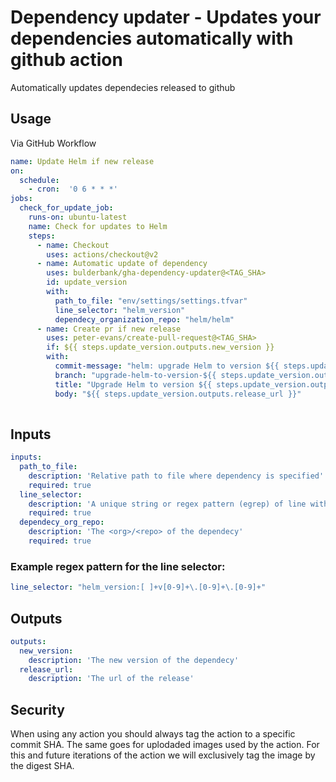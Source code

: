 # Dependency updater - Updates your dependencies automatically with github action

Automatically updates dependecies released to github



## Usage

Via GitHub Workflow

```yml
name: Update Helm if new release
on: 
  schedule:
    - cron:  '0 6 * * *'
jobs:
  check_for_update_job:
    runs-on: ubuntu-latest
    name: Check for updates to Helm
    steps:
      - name: Checkout
        uses: actions/checkout@v2
      - name: Automatic update of dependency
        uses: bulderbank/gha-dependency-updater@<TAG_SHA> 
        id: update_version
        with:
          path_to_file: "env/settings/settings.tfvar"
          line_selector: "helm_version"
          dependecy_organization_repo: "helm/helm"
      - name: Create pr if new release
        uses: peter-evans/create-pull-request@<TAG_SHA>
        if: ${{ steps.update_version.outputs.new_version }}
        with:
          commit-message: "helm: upgrade Helm to version ${{ steps.update_version.outputs.newversion }}"
          branch: "upgrade-helm-to-version-${{ steps.update_version.outputs.newversion }}"
          title: "Upgrade Helm to version ${{ steps.update_version.outputs.newversion }}"
          body: "${{ steps.update_version.outputs.release_url }}"
      
```


## Inputs

```yaml
inputs:
  path_to_file:
    description: 'Relative path to file where dependency is specified'
    required: true
  line_selector:
    description: 'A unique string or regex pattern (egrep) of line with version'
    required: true
  dependecy_org_repo:
    description: 'The <org>/<repo> of the dependecy'
    required: true
```

### Example regex pattern for the line selector:

```yaml
line_selector: "helm_version:[ ]+v[0-9]+\.[0-9]+\.[0-9]+"
```


## Outputs

```yaml
outputs:
  new_version:
    description: 'The new version of the dependecy'
  release_url:
    description: 'The url of the release'
```


## Security
When using any action you should always tag the action to a specific commit SHA. The same goes for uplodaded images used by the action. For this and future iterations of the action we will exclusively tag the image by the digest SHA. 


